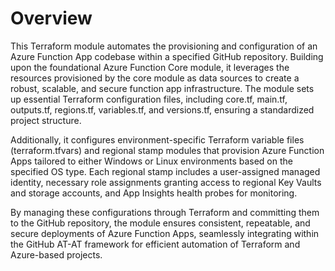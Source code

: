 # Overview

This Terraform module automates the provisioning and configuration of an Azure Function App codebase within a specified GitHub repository. Building upon the foundational Azure Function Core module, it leverages the resources provisioned by the core module as data sources to create a robust, scalable, and secure function app infrastructure. The module sets up essential Terraform configuration files, including core.tf, main.tf, outputs.tf, regions.tf, variables.tf, and versions.tf, ensuring a standardized project structure. 

Additionally, it configures environment-specific Terraform variable files (terraform.tfvars) and regional stamp modules that provision Azure Function Apps tailored to either Windows or Linux environments based on the specified OS type. Each regional stamp includes a user-assigned managed identity, necessary role assignments granting access to regional Key Vaults and storage accounts, and App Insights health probes for monitoring. 

By managing these configurations through Terraform and committing them to the GitHub repository, the module ensures consistent, repeatable, and secure deployments of Azure Function Apps, seamlessly integrating within the GitHub AT-AT framework for efficient automation of Terraform and Azure-based projects.